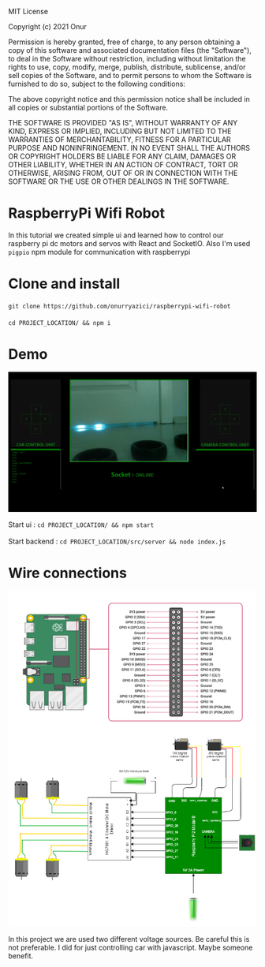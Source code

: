 MIT License

Copyright (c) 2021 Onur

Permission is hereby granted, free of charge, to any person obtaining a copy
of this software and associated documentation files (the "Software"), to deal
in the Software without restriction, including without limitation the rights
to use, copy, modify, merge, publish, distribute, sublicense, and/or sell
copies of the Software, and to permit persons to whom the Software is
furnished to do so, subject to the following conditions:

The above copyright notice and this permission notice shall be included in all
copies or substantial portions of the Software.

THE SOFTWARE IS PROVIDED "AS IS", WITHOUT WARRANTY OF ANY KIND, EXPRESS OR
IMPLIED, INCLUDING BUT NOT LIMITED TO THE WARRANTIES OF MERCHANTABILITY,
FITNESS FOR A PARTICULAR PURPOSE AND NONINFRINGEMENT. IN NO EVENT SHALL THE
AUTHORS OR COPYRIGHT HOLDERS BE LIABLE FOR ANY CLAIM, DAMAGES OR OTHER
LIABILITY, WHETHER IN AN ACTION OF CONTRACT, TORT OR OTHERWISE, ARISING FROM,
OUT OF OR IN CONNECTION WITH THE SOFTWARE OR THE USE OR OTHER DEALINGS IN THE
SOFTWARE.


# RaspberryPi Wifi Robot

  In this tutorial we created simple ui and learned how to control our raspberry pi dc motors and servos with React and SocketIO. Also I'm used `pigpio` npm module for communication with raspberrypi  

# Clone and install

`git clone https://github.com/onurryazici/raspberrypi-wifi-robot`\
\
`cd PROJECT_LOCATION/ && npm i`

# Demo

![enter image description here](https://github.com/onurryazici/raspberrypi-wifi-robot/blob/main/screenshots/scr1.gif)

Start ui : `cd PROJECT_LOCATION/ && npm start`\
\
Start backend : `cd PROJECT_LOCATION/src/server && node index.js`

# Wire connections

![enter image description here](https://github.com/onurryazici/raspberrypi-wifi-robot/blob/main/screenshots/gpio.png)
![enter image description here](https://github.com/onurryazici/raspberrypi-wifi-robot/blob/main/screenshots/connections.png)

In this project we are used two different voltage sources. Be careful this is not preferable. I did for just controlling car with javascript. Maybe someone benefit. 

